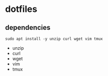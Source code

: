 # dotfiles

## dependencies

`sudo apt install -y unzip curl wget vim tmux`

- unzip
- curl
- wget
- vim
- tmux
